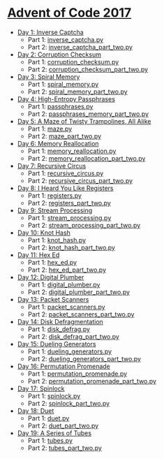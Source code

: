 # [Advent of Code 2017](http://adventofcode.com/2017)

- [Day 1: Inverse Captcha](http://adventofcode.com/2017/day/1)
    - Part 1: [inverse_captcha.py](01/inverse_captcha.py)
    - Part 2: [inverse_captcha_part_two.py](01/inverse_captcha_part_two.py)
- [Day 2: Corruption Checksum](http://adventofcode.com/2017/day/2)
    - Part 1: [corruption_checksum.py](02/corruption_checksum.py)
    - Part 2: [corruption_checksum_part_two.py](02/corruption_checksum_part_two.py)
- [Day 3: Spiral Memory](http://adventofcode.com/2017/day/3)
    - Part 1: [spiral_memory.py](03/spiral_memory.py)
    - Part 2: [spiral_memory_part_two.py](03/spiral_memory_part_two.py)
- [Day 4: High-Entropy Passphrases](http://adventofcode.com/2017/day/4)
    - Part 1: [passphrases.py](04/passphrases.py)
    - Part 2: [passphrases_memory_part_two.py](04/passphrases_part_two.py)
- [Day 5: A Maze of Twisty Trampolines, All Alike](http://adventofcode.com/2017/day/5)
    - Part 1: [maze.py](05/maze.py)
    - Part 2: [maze_part_two.py](05/maze_part_two.py)
- [Day 6: Memory Reallocation](http://adventofcode.com/2017/day/6)
    - Part 1: [memory_reallocation.py](06/memory_reallocation.py)
    - Part 2: [memory_reallocation_part_two.py](06/memory_reallocation_part_two.py)
- [Day 7: Recursive Circus](http://adventofcode.com/2017/day/7)
    - Part 1: [recursive_circus.py](07/recursive_circus.py)
    - Part 2: [recursive_circus_part_two.py](07/recursive_circus_part_two.py)
- [Day 8: I Heard You Like Registers](http://adventofcode.com/2017/day/8)
    - Part 1: [registers.py](08/registers.py)
    - Part 2: [registers_part_two.py](08/registers_part_two.py)
- [Day 9: Stream Processing](http://adventofcode.com/2017/day/9)
    - Part 1: [stream_processing.py](09/stream_processing.py)
    - Part 2: [stream_processing_part_two.py](09/stream_processing_part_two.py)
- [Day 10: Knot Hash](http://adventofcode.com/2017/day/10)
    - Part 1: [knot_hash.py](10/knot_hash.py)
    - Part 2: [knot_hash_part_two.py](10/knot_hash_part_two.py)
- [Day 11: Hex Ed](http://adventofcode.com/2017/day/11)
    - Part 1: [hex_ed.py](11/hex_ed.py)
    - Part 2: [hex_ed_part_two.py](11/hex_ed_part_two.py)
- [Day 12: Digital Plumber](http://adventofcode.com/2017/day/12)
    - Part 1: [digital_plumber.py](12/digital_plumber.py)
    - Part 2: [digital_plumber_part_two.py](12/digital_plumber_part_two.py)
- [Day 13: Packet Scanners](http://adventofcode.com/2017/day/13)
    - Part 1: [packet_scanners.py](13/packet_scanners.py)
    - Part 2: [packet_scanners_part_two.py](13/packet_scanners_part_two.py)
- [Day 14: Disk Defragmentation](http://adventofcode.com/2017/day/14)
    - Part 1: [disk_defrag.py](14/disk_defrag.py)
    - Part 2: [disk_defrag_part_two.py](14/disk_defrag_part_two.py)
- [Day 15: Dueling Generators](http://adventofcode.com/2017/day/15)
    - Part 1: [dueling_generators.py](15/dueling_generators.py)
    - Part 2: [dueling_generators_part_two.py](15/dueling_generators_part_two.py)
- [Day 16: Permutation Promenade](http://adventofcode.com/2017/day/16)
    - Part 1: [permutation_promenade.py](16/permutation_promenade.py)
    - Part 2: [permutation_promenade_part_two.py](16/permutation_promenade_part_two.py)
- [Day 17: Spinlock](http://adventofcode.com/2017/day/17)
    - Part 1: [spinlock.py](17/spinlock.py)
    - Part 2: [spinlock_part_two.py](17/spinlock_part_two.py)
- [Day 18: Duet](http://adventofcode.com/2017/day/18)
    - Part 1: [duet.py](18/duet.py)
    - Part 2: [duet_part_two.py](18/duet.py)
- [Day 19: A Series of Tubes](http://adventofcode.com/2017/day/19)
    - Part 1: [tubes.py](19/tubes.py)
    - Part 2: [tubes_part_two.py](19/tubes.py)
